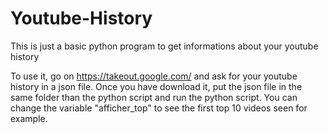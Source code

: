 # Youtube-History


This is just a basic python program to get informations about your youtube history

To use it, go on https://takeout.google.com/ and ask for your youtube history in a json file.
Once you have download it, put the json file in the same folder than the python script and run the python script.
You can change the variable "afficher_top" to see the first top 10 videos seen for example.

